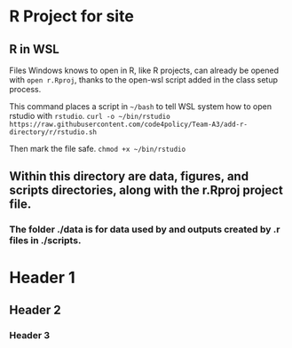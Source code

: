 # R Project for site

## R in WSL
Files Windows knows to open in R, like R projects, can already be opened with `open r.Rproj`, thanks to the open-wsl script added in the class setup process. 

This command places a script in `~/bash` to tell WSL system how to open rstudio with `rstudio`.
`curl -o ~/bin/rstudio https://raw.githubusercontent.com/code4policy/Team-A3/add-r-directory/r/rstudio.sh` 

Then mark the file safe. 
`chmod +x ~/bin/rstudio`

## Within this directory are data, figures, and scripts directories, along with the r.Rproj project file.



### The folder ./data is for data used by and outputs created by .r files in ./scripts.





# Header 1
## Header 2
### Header 3